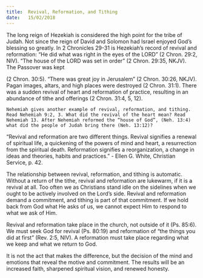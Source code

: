 ```yaml
---
title:  Revival, Reformation, and Tithing
date:   15/02/2018
---
```


The long reign of Hezekiah is considered the high point for the tribe of Judah. Not since the reign of David and Solomon had Israel enjoyed God’s blessing so greatly. In 2 Chronicles 29-31 is Hezekiah’s record of revival and reformation: “He did what was right in the eyes of the LORD” (2 Chron. 29:2, NIV). “The house of the LORD was set in order” (2 Chron. 29:35, NKJV). The Passover was kept

(2 Chron. 30:5). “There was great joy in Jerusalem” (2 Chron. 30:26, NKJV). Pagan images, altars, and high places were destroyed (2 Chron. 31:1). There was a sudden revival of heart and reformation of practice, resulting in an abundance of tithe and offerings (2 Chron. 31:4, 5, 12).

`Nehemiah gives another example of revival, reformation, and tithing. Read Nehemiah 9:2, 3. What did the revival of the heart mean? Read Nehemiah 13. After Nehemiah reformed the “house of God”, (Neh. 13:4) what did the people of Judah bring there (Neh. 13:12)?`

“Revival and reformation are two different things. Revival signifies a renewal of spiritual life, a quickening of the powers of mind and heart, a resurrection from the spiritual death. Reformation signifies a reorganization, a change in ideas and theories, habits and practices.” - Ellen G. White, Christian Service, p. 42.

The relationship between revival, reformation, and tithing is automatic. Without a return of the tithe, revival and reformation are lukewarm, if it is a revival at all. Too often we as Christians stand idle on the sidelines when we ought to be actively involved on the Lord’s side. Revival and reformation demand a commitment, and tithing is part of that commitment. If we hold back from God what He asks of us, we cannot expect Him to respond to what we ask of Him.

Revival and reformation take place in the church, not outside of it (Ps. 85:6). We must seek God for revival (Ps. 80:19) and reformation of “the things you did at first” (Rev. 2:5, NIV). A reformation must take place regarding what we keep and what we return to God.

It is not the act that makes the difference, but the decision of the mind and emotions that reveal the motive and commitment. The results will be an increased faith, sharpened spiritual vision, and renewed honesty.
